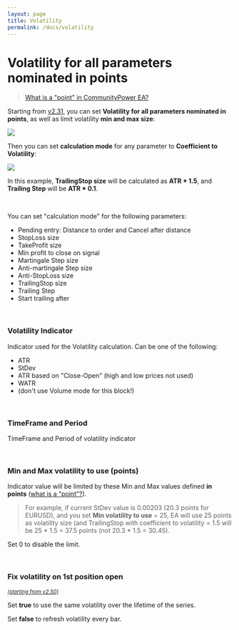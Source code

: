 ```yaml
---
layout: page
title: Volatility
permalink: /docs/volatility
---
```


# Volatility for all parameters nominated in points

> [What is a "point" in CommunityPower EA?](/docs/FAQ/what-is-a-point)

Starting from [v2.31](/docs/versions-history#20210508-231), you can set **Volatility for all parameters nominated in points**, as well as limit volatility **min and max size**:

![]({{site.baseurl}}/assets/img/docs/volatility1.png)

Then you can set **calculation mode** for any parameter to **Coefficient to Volatility**:

![]({{site.baseurl}}/assets/img/docs/volatility2.png)

In this example, **TrailingStop size** will be calculated as **ATR * 1.5**, and **Trailing Step** will be **ATR * 0.1**.

<br />

You can set "calculation mode" for the following parameters:
* Pending entry: Distance to order and Cancel after distance
* StopLoss size
* TakeProfit size
* Min profit to close on signal
* Martingale Step size
* Anti-martingale Step size
* Anti-StopLoss size
* TrailingStop size
* Trailing Step
* Start trailing after

<br />

### Volatility Indicator

Indicator used for the Volatility calculation.
Can be one of the following:
* ATR
* StDev
* ATR based on "Close-Open" (high and low prices not used)
* WATR
* (don't use Volume mode for this block!)

<br />

### TimeFrame and Period

TimeFrame and Period of volatility indicator

<br />

### Min and Max volatility to use (points)

Indicator value will be limited by these Min and Max values defined **in points** ([what is a "point"?](/docs/FAQ/what-is-a-point)).

> For example, if current StDev value is 0.00203 (20.3 points for EURUSD), and you set **Min volatility to use** = 25, EA will use 25 points as volatility size (and TrailingStop with coefficient to volatility = 1.5 will be 25 * 1.5 = 37.5 points (not 20.3 * 1.5 = 30.45).

Set 0 to disable the limit.

<br />

### Fix volatility on 1st position open

<sup>[*(starting from v2.50)*](/docs/versions-history#20221014-20230107-250)</sup>

Set **true** to use the same volatility over the lifetime of the series.

Set **false** to refresh volatility every bar.
